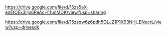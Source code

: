 https://drive.google.com/file/d/15zs5aX-enEtOEx3IIjx6ReAcH11unMOK/view?usp=sharing

https://drive.google.com/file/d/15zsqw6z6pdh5QLJZ1P1X93NHj_ENucrL/view?usp=drivesdk
